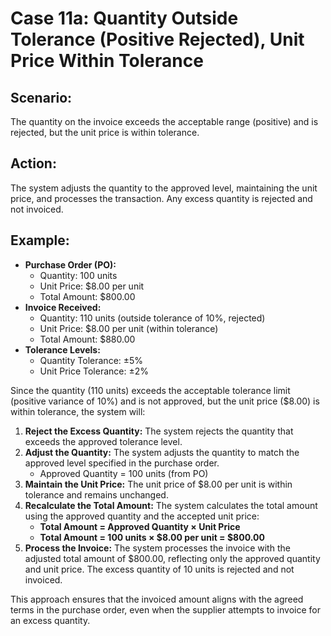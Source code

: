 # Case 11a: Quantity Outside Tolerance (Positive Rejected), Unit Price Within Tolerance

## Scenario:

The quantity on the invoice exceeds the acceptable range (positive) and is rejected, but the unit price is within tolerance.

## Action:

The system adjusts the quantity to the approved level, maintaining the unit price, and processes the transaction. Any excess quantity is rejected and not invoiced.

## Example:

* **Purchase Order (PO):**
  * Quantity: 100 units
  * Unit Price: $8.00 per unit
  * Total Amount: $800.00
* **Invoice Received:**
  * Quantity: 110 units (outside tolerance of 10%, rejected)
  * Unit Price: $8.00 per unit (within tolerance)
  * Total Amount: $880.00
* **Tolerance Levels:**
  * Quantity Tolerance: ±5%
  * Unit Price Tolerance: ±2%

Since the quantity (110 units) exceeds the acceptable tolerance limit (positive variance of 10%) and is not approved, but the unit price ($8.00) is within tolerance, the system will:

1. **Reject the Excess Quantity:** The system rejects the quantity that exceeds the approved tolerance level.
2. **Adjust the Quantity:** The system adjusts the quantity to match the approved level specified in the purchase order.
   * Approved Quantity = 100 units (from PO)
3. **Maintain the Unit Price:** The unit price of $8.00 per unit is within tolerance and remains unchanged.
4. **Recalculate the Total Amount:** The system calculates the total amount using the approved quantity and the accepted unit price:
   * **Total Amount = Approved Quantity × Unit Price**
   * **Total Amount = 100 units × $8.00 per unit = $800.00**
5. **Process the Invoice:** The system processes the invoice with the adjusted total amount of $800.00, reflecting only the approved quantity and unit price. The excess quantity of 10 units is rejected and not invoiced.

This approach ensures that the invoiced amount aligns with the agreed terms in the purchase order, even when the supplier attempts to invoice for an excess quantity.
